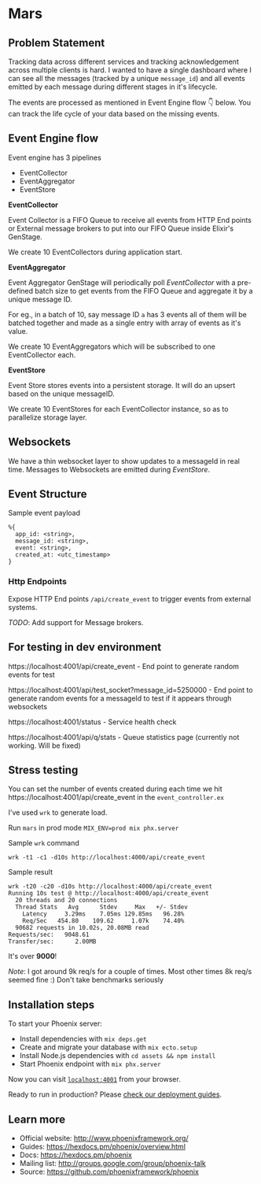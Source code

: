# Mars

## Problem Statement

Tracking data across different services and tracking acknowledgement across multiple clients is hard. I wanted to have a single dashboard where I can see all the messages (tracked by a unique `message_id`) and all events emitted by each message during different stages in it's lifecycle.

The events are processed as mentioned in Event Engine flow 👇 below. You can track the life cycle of your data based on the missing events.

## Event Engine flow

Event engine has 3 pipelines

* EventCollector
* EventAggregator
* EventStore

**EventCollector**

Event Collector is a FIFO Queue to receive all events from HTTP End points or External message brokers to put into our FIFO Queue inside Elixir's GenStage.

We create 10 EventCollectors during application start.

**EventAggregator**

Event Aggregator GenStage will periodically poll *EventCollector* with a pre-defined batch size to get events from the FIFO Queue and aggregate it by a unique message ID. 

For eg., in a batch of 10, say message ID `a` has 3 events all of them will be batched together and made as a single entry with array of events as it's value. 

We create 10 EventAggregators which will be subscribed to one EventCollector each.

**EventStore**

Event Store stores events into a persistent storage. It will do an upsert based on the unique messageID. 

We create 10 EventStores for each EventCollector instance, so as to parallelize storage layer.

## Websockets

We have a thin websocket layer to show updates to a messageId in real time. Messages to Websockets are emitted during *EventStore*. 

## Event Structure

Sample event payload

```
%{
  app_id: <string>,
  message_id: <string>,
  event: <string>,
  created_at: <utc_timestamp>
}
```

### Http Endpoints

Expose HTTP End points `/api/create_event` to trigger events from external systems.

*TODO*: Add support for Message brokers.

## For testing in dev environment

https://localhost:4001/api/create_event - End point to generate random events for test

https://localhost:4001/api/test_socket?message_id=5250000 - End point to generate random events for a messageId to test if it appears through websockets

https://localhost:4001/status - Service health check

https://localhost:4001/api/q/stats - Queue statistics page (currently not working. Will be fixed)

## Stress testing

You can set the number of events created during each time we hit https://localhost:4001/api/create_event in the `event_controller.ex`

I've used `wrk` to generate load.

Run `mars` in prod mode `MIX_ENV=prod mix phx.server`

Sample `wrk` command

`wrk -t1 -c1 -d10s http://localhost:4000/api/create_event`

Sample result

```
wrk -t20 -c20 -d10s http://localhost:4000/api/create_event
Running 10s test @ http://localhost:4000/api/create_event
  20 threads and 20 connections
  Thread Stats   Avg      Stdev     Max   +/- Stdev
    Latency     3.29ms    7.05ms 129.85ms   96.28%
    Req/Sec   454.80    109.62     1.07k    74.40%
  90682 requests in 10.02s, 20.08MB read
Requests/sec:   9048.61
Transfer/sec:      2.00MB
```

It's over **9000**!

*Note*: I got around 9k req/s for a couple of times. Most other times 8k req/s seemed fine :) Don't take benchmarks seriously

## Installation steps

To start your Phoenix server:

  * Install dependencies with `mix deps.get`
  * Create and migrate your database with `mix ecto.setup`
  * Install Node.js dependencies with `cd assets && npm install`
  * Start Phoenix endpoint with `mix phx.server`

Now you can visit [`localhost:4001`](http://localhost:4001) from your browser.

Ready to run in production? Please [check our deployment guides](https://hexdocs.pm/phoenix/deployment.html).

## Learn more

  * Official website: http://www.phoenixframework.org/
  * Guides: https://hexdocs.pm/phoenix/overview.html
  * Docs: https://hexdocs.pm/phoenix
  * Mailing list: http://groups.google.com/group/phoenix-talk
  * Source: https://github.com/phoenixframework/phoenix
